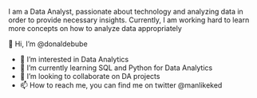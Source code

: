 I am a Data Analyst, passionate about technology and analyzing data in order to provide necessary insights. Currently, I am working hard to learn more concepts on how to analyze data appropriately 


👋 Hi, I’m @donaldebube
- 👀 I’m interested in Data Analytics
- 🌱 I’m currently learning SQL and Python for Data Analytics
- 💞️ I’m looking to collaborate on DA projects
- 📫 How to reach me, you can find me on twitter @manlikeked

<!---
donaldebube/donaldebube is a ✨ special ✨ repository because its `README.md` (this file) appears on your GitHub profile.
You can click the Preview link to take a look at your changes.
--->
